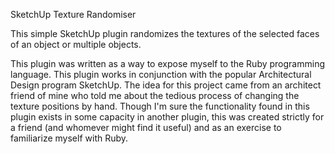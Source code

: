  SketchUp Texture Randomiser
 
This simple SketchUp plugin randomizes the textures of the selected faces of an object or multiple objects. 

This plugin was written as a way to expose myself to the Ruby programming language. This plugin works in conjunction
with the popular Architectural Design program SketchUp. The idea for this project came from an architect friend of
mine who told me about the  tedious process of changing the texture positions by hand. Though I'm sure the 
functionality found in this plugin exists in some capacity in another plugin, this was created strictly for 
a friend (and whomever might find it useful) and as an exercise to familiarize myself with Ruby.
